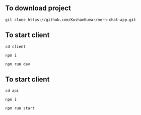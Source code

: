 ## To download project
`git clone https://github.com/KushanKumar/mern-chat-app.git`

## To start client
`cd client`

`npm i`

`npm run dev`

## To start client
`cd api`

`npm i`

`npm run start`